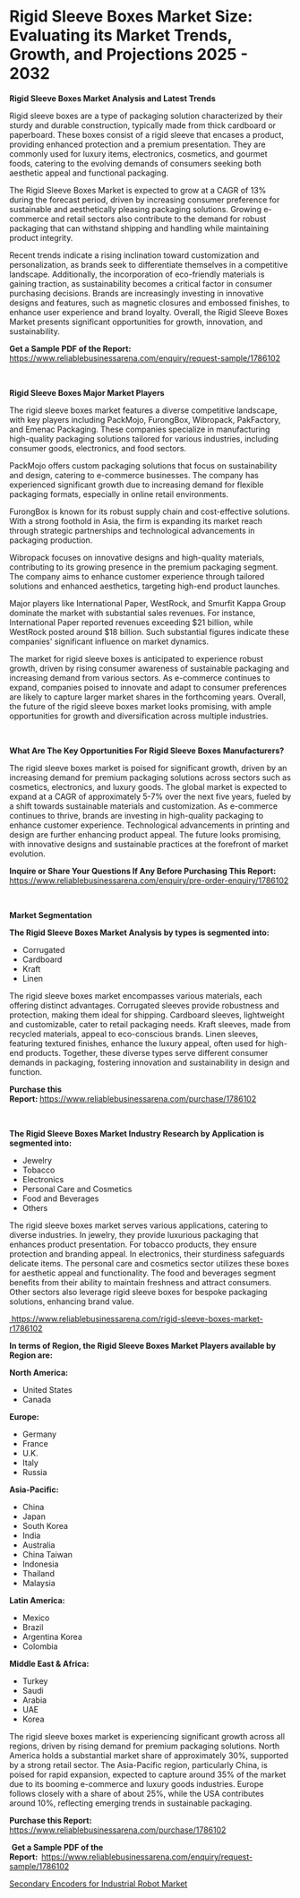 <p><h1>Rigid Sleeve Boxes Market Size: Evaluating its Market Trends, Growth, and Projections 2025 - 2032</h1></p><p><strong>Rigid Sleeve Boxes Market Analysis and Latest Trends</strong></p>
<p><p>Rigid sleeve boxes are a type of packaging solution characterized by their sturdy and durable construction, typically made from thick cardboard or paperboard. These boxes consist of a rigid sleeve that encases a product, providing enhanced protection and a premium presentation. They are commonly used for luxury items, electronics, cosmetics, and gourmet foods, catering to the evolving demands of consumers seeking both aesthetic appeal and functional packaging.</p><p>The Rigid Sleeve Boxes Market is expected to grow at a CAGR of 13% during the forecast period, driven by increasing consumer preference for sustainable and aesthetically pleasing packaging solutions. Growing e-commerce and retail sectors also contribute to the demand for robust packaging that can withstand shipping and handling while maintaining product integrity. </p><p>Recent trends indicate a rising inclination toward customization and personalization, as brands seek to differentiate themselves in a competitive landscape. Additionally, the incorporation of eco-friendly materials is gaining traction, as sustainability becomes a critical factor in consumer purchasing decisions. Brands are increasingly investing in innovative designs and features, such as magnetic closures and embossed finishes, to enhance user experience and brand loyalty. Overall, the Rigid Sleeve Boxes Market presents significant opportunities for growth, innovation, and sustainability.</p></p>
<p><strong>Get a Sample PDF of the Report:&nbsp;</strong> <a href="https://www.reliablebusinessarena.com/enquiry/request-sample/1786102?utm_campaign=3251&utm_medium=2&utm_source=Github&utm_content=ia&utm_term=25032025&utm_id=rigid-sleeve-boxes">https://www.reliablebusinessarena.com/enquiry/request-sample/1786102</a></p>
<p>&nbsp;</p>
<p><strong>Rigid Sleeve Boxes Major Market Players</strong></p>
<p><p>The rigid sleeve boxes market features a diverse competitive landscape, with key players including PackMojo, FurongBox, Wibropack, PakFactory, and Emenac Packaging. These companies specialize in manufacturing high-quality packaging solutions tailored for various industries, including consumer goods, electronics, and food sectors.</p><p>PackMojo offers custom packaging solutions that focus on sustainability and design, catering to e-commerce businesses. The company has experienced significant growth due to increasing demand for flexible packaging formats, especially in online retail environments.</p><p>FurongBox is known for its robust supply chain and cost-effective solutions. With a strong foothold in Asia, the firm is expanding its market reach through strategic partnerships and technological advancements in packaging production.</p><p>Wibropack focuses on innovative designs and high-quality materials, contributing to its growing presence in the premium packaging segment. The company aims to enhance customer experience through tailored solutions and enhanced aesthetics, targeting high-end product launches.</p><p>Major players like International Paper, WestRock, and Smurfit Kappa Group dominate the market with substantial sales revenues. For instance, International Paper reported revenues exceeding $21 billion, while WestRock posted around $18 billion. Such substantial figures indicate these companies' significant influence on market dynamics.</p><p>The market for rigid sleeve boxes is anticipated to experience robust growth, driven by rising consumer awareness of sustainable packaging and increasing demand from various sectors. As e-commerce continues to expand, companies poised to innovate and adapt to consumer preferences are likely to capture larger market shares in the forthcoming years. Overall, the future of the rigid sleeve boxes market looks promising, with ample opportunities for growth and diversification across multiple industries.</p></p>
<p>&nbsp;</p>
<p><strong>What Are The Key Opportunities For Rigid Sleeve Boxes Manufacturers?</strong></p>
<p><p>The rigid sleeve boxes market is poised for significant growth, driven by an increasing demand for premium packaging solutions across sectors such as cosmetics, electronics, and luxury goods. The global market is expected to expand at a CAGR of approximately 5-7% over the next five years, fueled by a shift towards sustainable materials and customization. As e-commerce continues to thrive, brands are investing in high-quality packaging to enhance customer experience. Technological advancements in printing and design are further enhancing product appeal. The future looks promising, with innovative designs and sustainable practices at the forefront of market evolution.</p></p>
<p><strong>Inquire or Share Your Questions If Any Before Purchasing This Report:</strong> <a href="https://www.reliablebusinessarena.com/enquiry/pre-order-enquiry/1786102?utm_campaign=3251&utm_medium=2&utm_source=Github&utm_content=ia&utm_term=25032025&utm_id=rigid-sleeve-boxes">https://www.reliablebusinessarena.com/enquiry/pre-order-enquiry/1786102</a></p>
<p>&nbsp;</p>
<p><strong>Market Segmentation</strong></p>
<p><strong>The Rigid Sleeve Boxes Market Analysis by types is segmented into:</strong></p>
<p><ul><li>Corrugated</li><li>Cardboard</li><li>Kraft</li><li>Linen</li></ul></p>
<p><p>The rigid sleeve boxes market encompasses various materials, each offering distinct advantages. Corrugated sleeves provide robustness and protection, making them ideal for shipping. Cardboard sleeves, lightweight and customizable, cater to retail packaging needs. Kraft sleeves, made from recycled materials, appeal to eco-conscious brands. Linen sleeves, featuring textured finishes, enhance the luxury appeal, often used for high-end products. Together, these diverse types serve different consumer demands in packaging, fostering innovation and sustainability in design and function.</p></p>
<p><strong>Purchase this Report:&nbsp;</strong><a href="https://www.reliablebusinessarena.com/purchase/1786102?utm_campaign=3251&utm_medium=2&utm_source=Github&utm_content=ia&utm_term=25032025&utm_id=rigid-sleeve-boxes">https://www.reliablebusinessarena.com/purchase/1786102</a></p>
<p>&nbsp;</p>
<p><strong>The Rigid Sleeve Boxes Market Industry Research by Application is segmented into:</strong></p>
<p><ul><li>Jewelry</li><li>Tobacco</li><li>Electronics</li><li>Personal Care and Cosmetics</li><li>Food and Beverages</li><li>Others</li></ul></p>
<p><p>The rigid sleeve boxes market serves various applications, catering to diverse industries. In jewelry, they provide luxurious packaging that enhances product presentation. For tobacco products, they ensure protection and branding appeal. In electronics, their sturdiness safeguards delicate items. The personal care and cosmetics sector utilizes these boxes for aesthetic appeal and functionality. The food and beverages segment benefits from their ability to maintain freshness and attract consumers. Other sectors also leverage rigid sleeve boxes for bespoke packaging solutions, enhancing brand value.</p></p>
<p><a href="https://www.reliablebusinessarena.com/rigid-sleeve-boxes-market-r1786102?utm_campaign=3251&utm_medium=2&utm_source=Github&utm_content=ia&utm_term=25032025&utm_id=rigid-sleeve-boxes">&nbsp;https://www.reliablebusinessarena.com/rigid-sleeve-boxes-market-r1786102</a></p>
<p><strong>In terms of Region, the Rigid Sleeve Boxes Market Players available by Region are:</strong></p>
<p>
    <p> <strong> North America: </strong>
        <ul>
            <li>United States</li>
            <li>Canada</li>
        </ul>
        </p> 
    <p> <strong> Europe: </strong>
        <ul>
            <li>Germany</li>
            <li>France</li>
            <li>U.K.</li>
            <li>Italy</li>
            <li>Russia</li>
        </ul>
        </p> 
    <p> <strong> Asia-Pacific: </strong>
        <ul>
            <li>China</li>
            <li>Japan</li>
            <li>South Korea</li>
            <li>India</li>
            <li>Australia</li>
            <li>China Taiwan</li>
            <li>Indonesia</li>
            <li>Thailand</li>
            <li>Malaysia</li>
        </ul>
        </p> 
    <p> <strong> Latin America: </strong>
        <ul>
            <li>Mexico</li>
            <li>Brazil</li>
            <li>Argentina Korea</li>
            <li>Colombia</li>
        </ul>
        </p> 
    <p> <strong> Middle East & Africa: </strong>
        <ul>
            <li>Turkey</li>
            <li>Saudi</li>
            <li>Arabia</li>
            <li>UAE</li>
            <li>Korea</li>
        </ul>
    </p>
    </p>
<p><p>The rigid sleeve boxes market is experiencing significant growth across all regions, driven by rising demand for premium packaging solutions. North America holds a substantial market share of approximately 30%, supported by a strong retail sector. The Asia-Pacific region, particularly China, is poised for rapid expansion, expected to capture around 35% of the market due to its booming e-commerce and luxury goods industries. Europe follows closely with a share of about 25%, while the USA contributes around 10%, reflecting emerging trends in sustainable packaging.</p></p>
<p><strong>Purchase this Report: </strong><a href="https://www.reliablebusinessarena.com/purchase/1786102?utm_campaign=3251&utm_medium=2&utm_source=Github&utm_content=ia&utm_term=25032025&utm_id=rigid-sleeve-boxes">https://www.reliablebusinessarena.com/purchase/1786102</a></p>
<p>&nbsp;<strong>Get a Sample PDF of the Report:&nbsp;&nbsp;</strong><a href="https://www.reliablebusinessarena.com/enquiry/request-sample/1786102?utm_campaign=3251&utm_medium=2&utm_source=Github&utm_content=ia&utm_term=25032025&utm_id=rigid-sleeve-boxes">https://www.reliablebusinessarena.com/enquiry/request-sample/1786102</a></p>
<p><strong></strong></p>
<p><p><a href="https://github.com/shrebasokib/Market-Research-Report-List-1/blob/main/secondary-encoders-for-industrial-robot-market.md?utm_campaign=3251&utm_medium=2&utm_source=Github&utm_content=ia&utm_term=25032025&utm_id=rigid-sleeve-boxes">Secondary Encoders for Industrial Robot Market</a></p></p>